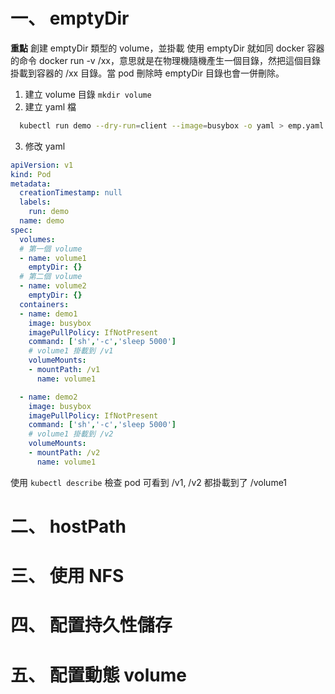 # 一、 emptyDir
**重點** 創建 emptyDir 類型的 volume，並掛載
使用 emptyDir 就如同 docker 容器的命令 docker run -v /xx，意思就是在物理機隨機產生一個目錄，然把這個目錄掛載到容器的 /xx 目錄。當 pod 刪除時 emptyDir 目錄也會一併刪除。
1. 建立 volume 目錄 `mkdir volume`
2. 建立 yaml 檔
```bash
  kubectl run demo --dry-run=client --image=busybox -o yaml > emp.yaml
```
3. 修改 yaml 
```yaml
apiVersion: v1
kind: Pod
metadata:
  creationTimestamp: null
  labels:
    run: demo
  name: demo
spec:
  volumes:
  # 第一個 volume
  - name: volume1
    emptyDir: {}
  # 第二個 volume
  - name: volume2
    emptyDir: {}
  containers:
  - name: demo1
    image: busybox
    imagePullPolicy: IfNotPresent
    command: ['sh','-c','sleep 5000']
    # volume1 掛載到 /v1
    volumeMounts:
    - mountPath: /v1
      name: volume1

  - name: demo2
    image: busybox
    imagePullPolicy: IfNotPresent
    command: ['sh','-c','sleep 5000']
    # volume1 掛載到 /v2
    volumeMounts:
    - mountPath: /v2
      name: volume1

```
使用 `kubectl describe` 檢查 pod 可看到 /v1, /v2 都掛載到了 /volume1


# 二、 hostPath
# 三、 使用 NFS
# 四、 配置持久性儲存
# 五、 配置動態 volume